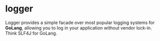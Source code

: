 # logger

Logger provides a simple facade over most popular logging systems for __GoLang__, allowing you to log in your application without vendor lock-in.
Think SLF4J for GoLang.
